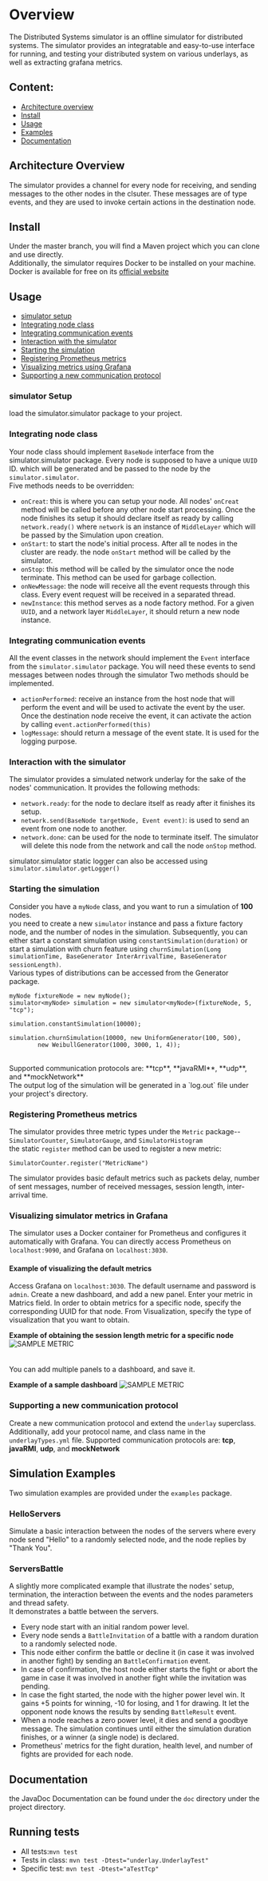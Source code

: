 # Overview
The Distributed Systems simulator is an offline simulator for distributed systems. 
The simulator provides an integratable and easy-to-use interface for running, and testing
your distributed system on various underlays, as well as extracting grafana metrics. 

## Content:
- [Architecture overview](#overview)
- [Install](#install)
- [Usage](#basic-usage)
- [Examples](#examples)
- [Documentation](#doc)

## Architecture Overview <a name="overview"></a>
The simulator provides a channel for every node for receiving, and sending messages to the other nodes in the clsuter.
These messages are of type events, and they are used to invoke certain actions in the destination node.

## Install <a name="install"></a>
Under the master branch, you will find a Maven project which you can clone and use directly. <br>
Additionally, the simulator requires Docker to be installed on your machine. <br> 
Docker is available for free on its [official website](https://docs.docker.com/get-docker/)
## Usage <a name="basic-usage"></a>
- [simulator setup](#setup)
- [Integrating node class](#node)
- [Integrating communication events](#event)
- [Interaction with the simulator](#interact)
- [Starting the simulation](#start)
- [Registering Prometheus metrics](#prometheus)
- [Visualizing metrics using Grafana](#grafana)
- [Supporting a new communication protocol](#protocol)
### simulator Setup <a name="setup"></a>
 load the simulator.simulator package to your project.
### Integrating node class <a name="node"></a>
Your node class should implement `BaseNode` interface from the simulator.simulator package. Every node is supposed to have a unique `UUID` ID.
 which will be generated and be passed to the node by the `simulator.simulator`. <br> 
 Five methods needs to be overridden:
  - `onCreat`: this is where you can setup your node. All nodes' `onCreat` method will be called before any other node start processing. 
  Once the node finishes its setup it should declare itself as ready by calling `network.ready()` where `network` is an instance of `MiddleLayer`
   which will be passed by the Simulation upon creation.
  - `onStart`: to start the node's initial process. After all te nodes in the cluster are ready. the node `onStart` method will be called by the simulator. 
  - `onStop`: this method will be called by the simulator once the node terminate. This method can be used for garbage collection.
  - `onNewMessage`: the node will receive all the event requests through this class. Every event request will be received in a separated thread.
  - `newInstance`: this method serves as a node factory method. For a given `UUID`, and a network layer `MiddleLayer`, it should return a new node instance.
  
### Integrating communication events <a name="event"></a>
All the event classes in the network should implement the `Event` interface from the `simulator.simulator` package.
 You will need these events to send messages between nodes through the simulator 
Two methods should be implemented.
  - `actionPerformed`: receive an instance from the host node that will perform the event and will be used to activate the event by the user. 
  Once the destination node receive the event, it can activate the action by calling `event.actionPerformed(this)`
  - `logMessage`: should return a message of the event state. It is used for the logging purpose.
  
### Interaction with the simulator <a name="interaction"></a>
The simulator provides a simulated network underlay for the sake of the nodes' communication. 
It provides the following methods:
  - `network.ready`: for the node to declare itself as ready after it finishes its setup.
  - `network.send(BaseNode targetNode, Event event)`: is used to send an event from one node to another.  
  - `network.done`: can be used for the node to terminate itself. The simulator will delete this node from the network and call the node `onStop` method.

simulator.simulator static logger can also be accessed using `simulator.simulator.getLogger()`
  
### Starting the simulation <a name="start"></a>
Consider you have a `myNode` class, and you want to run a simulation of **100** nodes. <br>
you need to create a new `simulator` instance and pass a fixture factory node, and the number of nodes in the simulation. 
Subsequently, you can either start a constant simulation using `constantSimulation(duration)` or start
a simulation with churn feature using `churnSimulation(Long simulationTime, BaseGenerator InterArrivalTime, BaseGenerator sessionLength)`.
 <br> Various types of distributions can be accessed from the Generator package.

```
myNode fixtureNode = new myNode();
simulator<myNode> simulation = new simulator<myNode>(fixtureNode, 5, "tcp");

simulation.constantSimulation(10000);

simulation.churnSimulation(10000, new UniformGenerator(100, 500),
        new WeibullGenerator(1000, 3000, 1, 4));
```
<br>
Supported communication protocols are: **tcp**, **javaRMI**, **udp**, and **mockNetwork** <br>
The output log of the simulation will be generated in a `log.out` file under your project's directory.  
  
### Registering Prometheus metrics <a name="prometheus"></a>
The simulator provides three metric types under the `Metric` package-- `SimulatorCounter`, `SimulatorGauge`, and `SimulatorHistogram` <br>
the static `register` method can be used to register a new metric:
```
SimulatorCounter.register("MetricName")
```
The simulator provides basic default metrics such as 
packets delay, number of sent messages, number of received messages, session length, inter-arrival time.<br>

### Visualizing simulator metrics in Grafana <a name="grafana"></a>
The simulator uses a Docker container for Prometheus and configures it automatically with Grafana.
You can directly access Prometheus on `localhost:9090`, and Grafana on `localhost:3030`. 

#### Example of visualizing the default metrics
Access Grafana on `localhost:3030`. The default username and password is `admin`.
Create a new dashboard, and add a new panel. 
Enter your metric in Matrics field. In order to obtain metrics for a specific
node, specify the corresponding UUID for that node. From Visualization, specify
the type of visualization that you want to obtain. 

**Example of obtaining the session length metric for a specific node**
![SAMPLE METRIC](./src/main/resources/images/metric_sample.png?raw=true)
<br> <br> <br>
You can add multiple panels to a dashboard, and save it.

**Example of a sample dashboard**
![SAMPLE METRIC](./src/main/resources/images/dashboard_sample.png?raw=true)

### Supporting a new communication protocol <a name="protocol"></a>
Create a new communication protocol and extend the `underlay` superclass. 
Additionally, add your protocol name, and class name in the `underlayTypes.yml` file.
Supported communication protocols are: **tcp**, **javaRMI**, **udp**, and **mockNetwork** <br>

## Simulation Examples <a name="examples"></a>
Two simulation examples are provided under the `examples` package.  

### HelloServers
Simulate a basic interaction between the nodes of the servers where every 
node send "Hello" to a randomly selected node, and the node replies by "Thank You".
### ServersBattle
A slightly more complicated example that illustrate the nodes' setup, termination, the interaction between the events and the nodes parameters and thread safety. <br>
It demonstrates a battle between the servers.
- Every node start with an initial random power level. 
- Every node sends a `BattleInvitation` of a battle with a random duration to a randomly selected node.
- This node either confirm the battle or decline it (in case it was involved in another fight) by sending an `BattleConfirmation` event.
- In case of confirmation, the host node either starts the fight or abort the game in case it was involved in another fight while the invitation was pending.
- In case the fight started, the node with the higher power level win. It gains +5 points for winning, -10 for losing, and 1 for drawing. 
It let the opponent node knows the results by sending `BattleResult` event.
- When a node reaches a zero power level, it dies and send a goodbye message. 
The simulation continues until either the simulation duration finishes, or a winner (a single node) is declared.
- Prometheus' metrics for the fight duration, health level, and number of fights are provided for each node.

## Documentation <a name="doc"></a>
the JavaDoc Documentation can be found under the `doc` directory under the project directory.

## Running tests

- All tests:`mvn test`
- Tests in class: `mvn test -Dtest="underlay.UnderlayTest" `
- Specific test: `mvn test -Dtest="aTestTcp" `